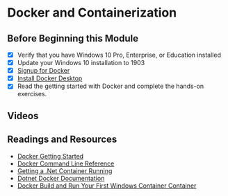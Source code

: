 # Docker and Containerization
## Before Beginning this Module
- [x] Verify that you have Windows 10 Pro, Enterprise, or Education installed
- [x] Update your Windows 10 installation to 1903
- [x] [Signup for Docker](https://hub.docker.com/signup)
- [x] [Install Docker Desktop](https://docs.docker.com/docker-for-windows/install/)
- [x] Read the getting started with Docker and complete the hands-on exercises.
## Videos
## Readings and Resources
* [Docker Getting Started](https://docs.docker.com/get-started/)
* [Docker Command Line Reference](https://docs.docker.com/engine/reference/commandline/docker/)
* [Getting a .Net Container Running](https://hub.docker.com/_/microsoft-dotnet-core-samples)
* [Dotnet Docker Documentation](https://docs.microsoft.com/en-us/dotnet/core/docker/introduction)
* [Docker Build and Run Your First Windows Container Container](https://www.docker.com/blog/build-your-first-docker-windows-server-container/)

